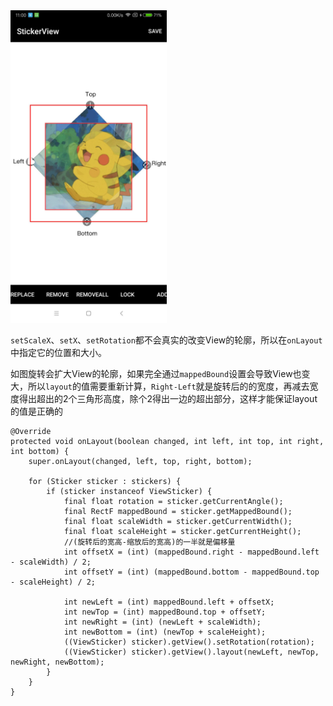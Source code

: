 <img src="screenshots/vewsticker.jpg" width="250"/>

`setScaleX`、`setX`、`setRotation`都不会真实的改变View的轮廓，所以在`onLayout`中指定它的位置和大小。

如图旋转会扩大View的轮廓，如果完全通过`mappedBound`设置会导致View也变大，所以`layout`的值需要重新计算，`Right-Left`就是旋转后的的宽度，再减去宽度得出超出的2个三角形高度，除个2得出一边的超出部分，这样才能保证layout的值是正确的

```
@Override
protected void onLayout(boolean changed, int left, int top, int right, int bottom) {
    super.onLayout(changed, left, top, right, bottom);
    
    for (Sticker sticker : stickers) {
        if (sticker instanceof ViewSticker) {
            final float rotation = sticker.getCurrentAngle();
            final RectF mappedBound = sticker.getMappedBound();
            final float scaleWidth = sticker.getCurrentWidth();
            final float scaleHeight = sticker.getCurrentHeight();
            //(旋转后的宽高-缩放后的宽高)的一半就是偏移量
            int offsetX = (int) (mappedBound.right - mappedBound.left - scaleWidth) / 2;
            int offsetY = (int) (mappedBound.bottom - mappedBound.top - scaleHeight) / 2;

            int newLeft = (int) mappedBound.left + offsetX;
            int newTop = (int) mappedBound.top + offsetY;
            int newRight = (int) (newLeft + scaleWidth);
            int newBottom = (int) (newTop + scaleHeight);
            ((ViewSticker) sticker).getView().setRotation(rotation);
            ((ViewSticker) sticker).getView().layout(newLeft, newTop, newRight, newBottom);
        }
    }
}
```